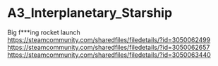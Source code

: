 # A3_Interplanetary_Starship
 Big f***ing rocket launch
https://steamcommunity.com/sharedfiles/filedetails/?id=3050062499
https://steamcommunity.com/sharedfiles/filedetails/?id=3050062657
https://steamcommunity.com/sharedfiles/filedetails/?id=3050063440
